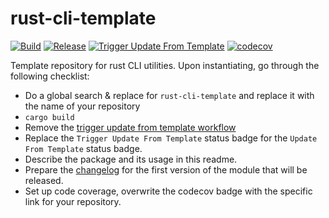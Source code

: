 # rust-cli-template
[![Build](https://github.com/infrastructure-blocks/rust-cli-template/actions/workflows/build.yml/badge.svg)](https://github.com/infrastructure-blocks/rust-cli-template/actions/workflows/build.yml)
[![Release](https://github.com/infrastructure-blocks/rust-cli-template/actions/workflows/release.yml/badge.svg)](https://github.com/infrastructure-blocks/rust-cli-template/actions/workflows/release.yml)
[![Trigger Update From Template](https://github.com/infrastructure-blocks/rust-cli-template/actions/workflows/trigger-update-from-template.yml/badge.svg)](https://github.com/infrastructure-blocks/rust-cli-template/actions/workflows/trigger-update-from-template.yml)
[![codecov](https://codecov.io/gh/infrastructure-blocks/rust-cli-template/graph/badge.svg?token=04IROACGDX)](https://codecov.io/gh/infrastructure-blocks/rust-cli-template)

[//]: # ([![Update From Template]&#40;https://github.com/infrastructure-blocks/rust-cli-template/actions/workflows/update-from-template.yml/badge.svg&#41;]&#40;https://github.com/infrastructure-blocks/rust-cli-template/actions/workflows/update-from-template.yml&#41;)

Template repository for rust CLI utilities. Upon instantiating, go through the following checklist:

- Do a global search & replace for `rust-cli-template` and replace it with the name of your repository
- `cargo build`
- Remove the [trigger update from template workflow](.github/workflows/trigger-update-from-template.yml)
- Replace the `Trigger Update From Template` status badge for the `Update From Template` status badge.
- Describe the package and its usage in this readme.
- Prepare the [changelog](CHANGELOG.md) for the first version of the module that will be released.
- Set up code coverage, overwrite the codecov badge with the specific link for your repository.
